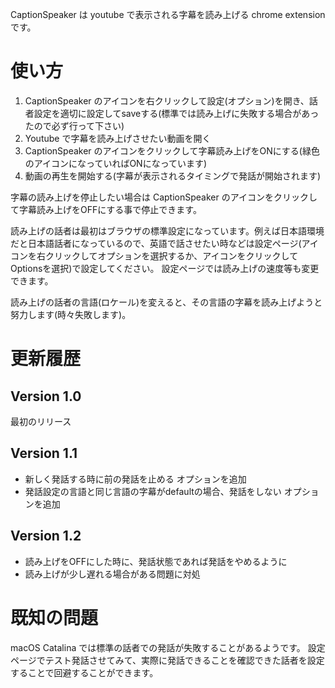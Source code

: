 CaptionSpeaker は youtube で表示される字幕を読み上げる chrome extension です。

# 使い方

1. CaptionSpeaker のアイコンを右クリックして設定(オプション)を開き、話者設定を適切に設定してsaveする(標準では読み上げに失敗する場合があったので必ず行って下さい)
2. Youtube で字幕を読み上げさせたい動画を開く
3. CaptionSpeaker のアイコンをクリックして字幕読み上げをONにする(緑色のアイコンになっていればONになっています)
4. 動画の再生を開始する(字幕が表示されるタイミングで発話が開始されます)

字幕の読み上げを停止したい場合は CaptionSpeaker のアイコンをクリックして字幕読み上げをOFFにする事で停止できます。

読み上げの話者は最初はブラウザの標準設定になっています。例えば日本語環境だと日本語話者になっているので、英語で話させたい時などは設定ページ(アイコンを右クリックしてオプションを選択するか、アイコンをクリックしてOptionsを選択)で設定してください。
設定ページでは読み上げの速度等も変更できます。

読み上げの話者の言語(ロケール)を変えると、その言語の字幕を読み上げようと努力します(時々失敗します)。

# 更新履歴

## Version 1.0
最初のリリース

## Version 1.1
- 新しく発話する時に前の発話を止める オプションを追加
- 発話設定の言語と同じ言語の字幕がdefaultの場合、発話をしない オプションを追加

## Version 1.2
- 読み上げをOFFにした時に、発話状態であれば発話をやめるように
- 読み上げが少し遅れる場合がある問題に対処

# 既知の問題

macOS Catalina では標準の話者での発話が失敗することがあるようです。
設定ページでテスト発話させてみて、実際に発話できることを確認できた話者を設定することで回避することができます。
